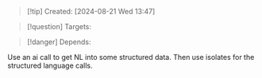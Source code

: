 
>[!tip] Created: [2024-08-21 Wed 13:47]

>[!question] Targets: 

>[!danger] Depends: 

Use an ai call to get NL into some structured data.
Then use isolates for the structured language calls.